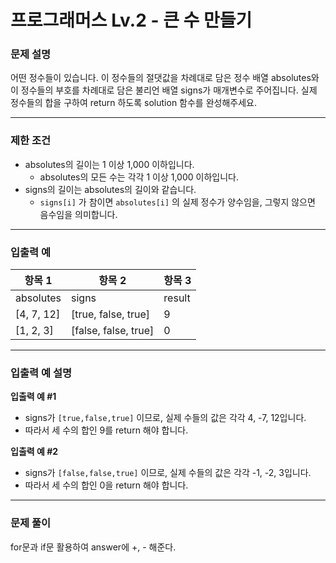 # 프로그래머스 Lv.2 - 큰 수 만들기
### 문제 설명
어떤 정수들이 있습니다.
이 정수들의 절댓값을 차례대로 담은 정수 배열 absolutes와 이 정수들의 부호를 차례대로 담은 불리언 배열 signs가 매개변수로 주어집니다.
실제 정수들의 합을 구하여 return 하도록 solution 함수를 완성해주세요.

---

### 제한 조건
- absolutes의 길이는 1 이상 1,000 이하입니다.
    - absolutes의 모든 수는 각각 1 이상 1,000 이하입니다.
- signs의 길이는 absolutes의 길이와 같습니다.
    - `signs[i]` 가 참이면 `absolutes[i]` 의 실제 정수가 양수임을, 그렇지 않으면 음수임을 의미합니다.

---

### 입출력 예
항목 1 | 항목 2 | 항목 3
----- | ----- | -----
absolutes |	signs	 | result
[4, 7, 12] |	[true, false, true]	 | 9
[1, 2, 3] | [false, false, true] | 0

---

### 입출력 예 설명

**입출력 예 #1**

- signs가 `[true,false,true]` 이므로, 실제 수들의 값은 각각 4, -7, 12입니다.
- 따라서 세 수의 합인 9를 return 해야 합니다.

**입출력 예 #2**

- signs가 `[false,false,true]` 이므로, 실제 수들의 값은 각각 -1, -2, 3입니다.
- 따라서 세 수의 합인 0을 return 해야 합니다.

---

### 문제 풀이
for문과 if문 활용하여 answer에 +, - 해준다.
